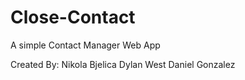 # Close-Contact
A simple Contact Manager Web App

Created By:
Nikola Bjelica
Dylan West
Daniel Gonzalez
